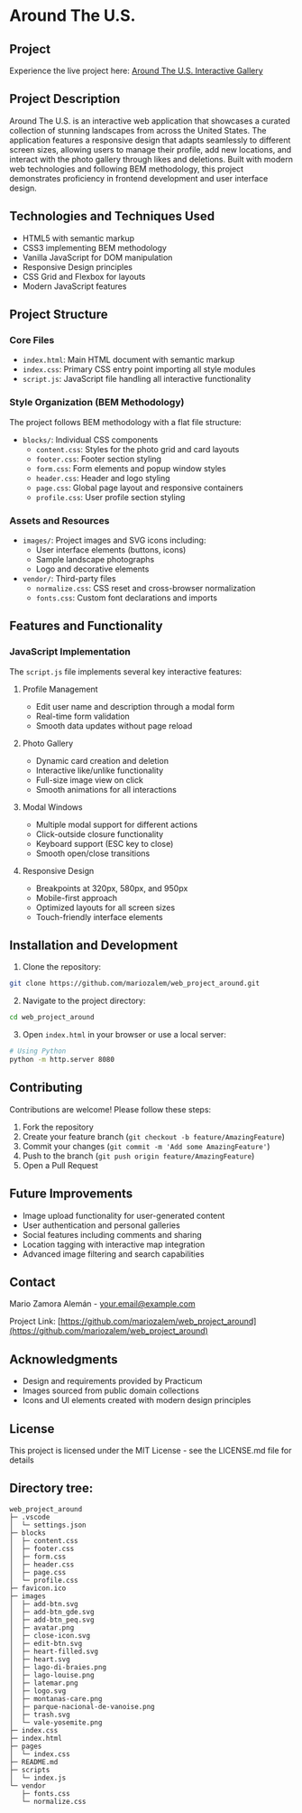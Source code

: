 # Around The U.S.

## Project

Experience the live project here: [Around The U.S. Interactive Gallery](https://mariozalem.github.io/web_project_around/)

## Project Description

Around The U.S. is an interactive web application that showcases a curated collection of stunning landscapes from across the United States. The application features a responsive design that adapts seamlessly to different screen sizes, allowing users to manage their profile, add new locations, and interact with the photo gallery through likes and deletions. Built with modern web technologies and following BEM methodology, this project demonstrates proficiency in frontend development and user interface design.

## Technologies and Techniques Used

- HTML5 with semantic markup
- CSS3 implementing BEM methodology
- Vanilla JavaScript for DOM manipulation
- Responsive Design principles
- CSS Grid and Flexbox for layouts
- Modern JavaScript features

## Project Structure

### Core Files

- `index.html`: Main HTML document with semantic markup
- `index.css`: Primary CSS entry point importing all style modules
- `script.js`: JavaScript file handling all interactive functionality

### Style Organization (BEM Methodology)

The project follows BEM methodology with a flat file structure:

- `blocks/`: Individual CSS components
  - `content.css`: Styles for the photo grid and card layouts
  - `footer.css`: Footer section styling
  - `form.css`: Form elements and popup window styles
  - `header.css`: Header and logo styling
  - `page.css`: Global page layout and responsive containers
  - `profile.css`: User profile section styling

### Assets and Resources

- `images/`: Project images and SVG icons including:
  - User interface elements (buttons, icons)
  - Sample landscape photographs
  - Logo and decorative elements
- `vendor/`: Third-party files
  - `normalize.css`: CSS reset and cross-browser normalization
  - `fonts.css`: Custom font declarations and imports

## Features and Functionality

### JavaScript Implementation

The `script.js` file implements several key interactive features:

1. Profile Management

   - Edit user name and description through a modal form
   - Real-time form validation
   - Smooth data updates without page reload

2. Photo Gallery

   - Dynamic card creation and deletion
   - Interactive like/unlike functionality
   - Full-size image view on click
   - Smooth animations for all interactions

3. Modal Windows

   - Multiple modal support for different actions
   - Click-outside closure functionality
   - Keyboard support (ESC key to close)
   - Smooth open/close transitions

4. Responsive Design
   - Breakpoints at 320px, 580px, and 950px
   - Mobile-first approach
   - Optimized layouts for all screen sizes
   - Touch-friendly interface elements

## Installation and Development

1. Clone the repository:

```bash
git clone https://github.com/mariozalem/web_project_around.git
```

2. Navigate to the project directory:

```bash
cd web_project_around
```

3. Open `index.html` in your browser or use a local server:

```bash
# Using Python
python -m http.server 8080
```

## Contributing

Contributions are welcome! Please follow these steps:

1. Fork the repository
2. Create your feature branch (`git checkout -b feature/AmazingFeature`)
3. Commit your changes (`git commit -m 'Add some AmazingFeature'`)
4. Push to the branch (`git push origin feature/AmazingFeature`)
5. Open a Pull Request

## Future Improvements

- Image upload functionality for user-generated content
- User authentication and personal galleries
- Social features including comments and sharing
- Location tagging with interactive map integration
- Advanced image filtering and search capabilities

## Contact

Mario Zamora Alemán - [your.email@example.com](mailto:your.email@example.com)

Project Link: [https://github.com/mariozalem/web_project_around](https://github.com/mariozalem/web_project_around)

## Acknowledgments

- Design and requirements provided by Practicum
- Images sourced from public domain collections
- Icons and UI elements created with modern design principles

## License

This project is licensed under the MIT License - see the LICENSE.md file for details

## Directory tree:

```
web_project_around
├─ .vscode
│  └─ settings.json
├─ blocks
│  ├─ content.css
│  ├─ footer.css
│  ├─ form.css
│  ├─ header.css
│  ├─ page.css
│  └─ profile.css
├─ favicon.ico
├─ images
│  ├─ add-btn.svg
│  ├─ add-btn_gde.svg
│  ├─ add-btn_peq.svg
│  ├─ avatar.png
│  ├─ close-icon.svg
│  ├─ edit-btn.svg
│  ├─ heart-filled.svg
│  ├─ heart.svg
│  ├─ lago-di-braies.png
│  ├─ lago-louise.png
│  ├─ latemar.png
│  ├─ logo.svg
│  ├─ montanas-care.png
│  ├─ parque-nacional-de-vanoise.png
│  ├─ trash.svg
│  └─ vale-yosemite.png
├─ index.css
├─ index.html
├─ pages
│  └─ index.css
├─ README.md
├─ scripts
│  └─ index.js
└─ vendor
   ├─ fonts.css
   └─ normalize.css

```
